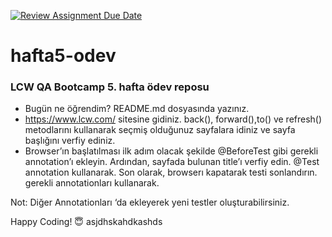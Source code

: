 [![Review Assignment Due Date](https://classroom.github.com/assets/deadline-readme-button-22041afd0340ce965d47ae6ef1cefeee28c7c493a6346c4f15d667ab976d596c.svg)](https://classroom.github.com/a/Q0KbRC36)
# hafta5-odev
### LCW QA Bootcamp 5. hafta ödev reposu
* Bugün ne öğrendim? README.md dosyasında yazınız.
* https://www.lcw.com/ sitesine gidiniz.  back(), forward(),to() ve refresh() metodlarını kullanarak seçmiş olduğunuz sayfalara idiniz ve sayfa başlığını verfiy ediniz. 
* Browser’ın başlatılması ilk adım olacak şekilde @BeforeTest gibi gerekli annotation’ı ekleyin. Ardından, sayfada bulunan title’ı verfiy edin. @Test annotation kullanarak.
       Son olarak, browserı kapatarak testi sonlandırın. gerekli annotationları kullanarak.

Not: Diğer Annotationları ‘da ekleyerek yeni testler oluşturabilirsiniz.

Happy Coding! 😇
asjdhskahdkashds